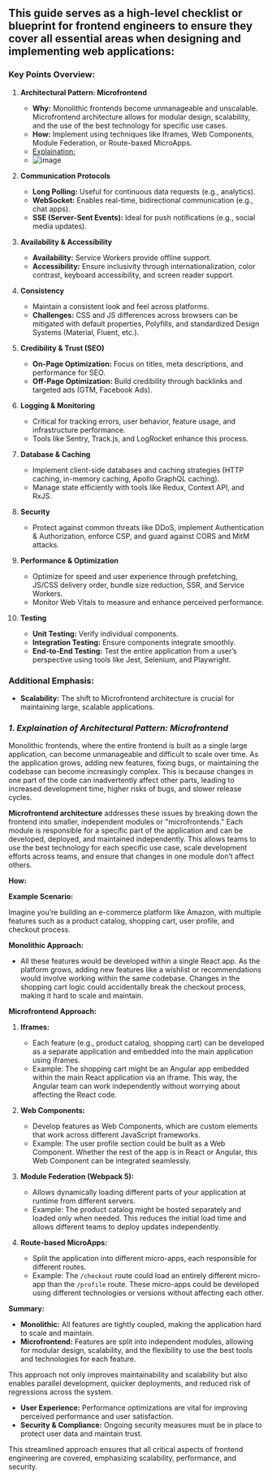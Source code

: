 ## This guide serves as a high-level checklist or blueprint for frontend engineers to ensure they cover all essential areas when designing and implementing web applications:

### Key Points Overview:

1. **Architectural Pattern: Microfrontend**
   - **Why:** Monolithic frontends become unmanageable and unscalable. Microfrontend architecture allows for modular design, scalability, and the use of the best technology for specific use cases.
   - **How:** Implement using techniques like Iframes, Web Components, Module Federation, or Route-based MicroApps.
   - [Explaination:](#explain)
   - ![image](https://github.com/user-attachments/assets/9564693a-2f44-4206-af50-246412497afc)


2. **Communication Protocols**
   - **Long Polling:** Useful for continuous data requests (e.g., analytics).
   - **WebSocket:** Enables real-time, bidirectional communication (e.g., chat apps).
   - **SSE (Server-Sent Events):** Ideal for push notifications (e.g., social media updates).

3. **Availability & Accessibility**
   - **Availability:** Service Workers provide offline support.
   - **Accessibility:** Ensure inclusivity through internationalization, color contrast, keyboard accessibility, and screen reader support.

4. **Consistency**
   - Maintain a consistent look and feel across platforms.
   - **Challenges:** CSS and JS differences across browsers can be mitigated with default properties, Polyfills, and standardized Design Systems (Material, Fluent, etc.).

5. **Credibility & Trust (SEO)**
   - **On-Page Optimization:** Focus on titles, meta descriptions, and performance for SEO.
   - **Off-Page Optimization:** Build credibility through backlinks and targeted ads (GTM, Facebook Ads).

6. **Logging & Monitoring**
   - Critical for tracking errors, user behavior, feature usage, and infrastructure performance.
   - Tools like Sentry, Track.js, and LogRocket enhance this process.

7. **Database & Caching**
   - Implement client-side databases and caching strategies (HTTP caching, in-memory caching, Apollo GraphQL caching).
   - Manage state efficiently with tools like Redux, Context API, and RxJS.

8. **Security**
   - Protect against common threats like DDoS, implement Authentication & Authorization, enforce CSP, and guard against CORS and MitM attacks.

9. **Performance & Optimization**
   - Optimize for speed and user experience through prefetching, JS/CSS delivery order, bundle size reduction, SSR, and Service Workers.
   - Monitor Web Vitals to measure and enhance perceived performance.

10. **Testing**
    - **Unit Testing:** Verify individual components.
    - **Integration Testing:** Ensure components integrate smoothly.
    - **End-to-End Testing:** Test the entire application from a user’s perspective using tools like Jest, Selenium, and Playwright.

### Additional Emphasis:
- **Scalability:** The shift to Microfrontend architecture is crucial for maintaining large, scalable applications.




### ***1. Explaination of Architectural Pattern: Microfrontend*** <a id='explain'/>

Monolithic frontends, where the entire frontend is built as a single large application, can become unmanageable and difficult to scale over time. As the application grows, adding new features, fixing bugs, or maintaining the codebase can become increasingly complex. This is because changes in one part of the code can inadvertently affect other parts, leading to increased development time, higher risks of bugs, and slower release cycles.

**Microfrontend architecture** addresses these issues by breaking down the frontend into smaller, independent modules or "microfrontends." Each module is responsible for a specific part of the application and can be developed, deployed, and maintained independently. This allows teams to use the best technology for each specific use case, scale development efforts across teams, and ensure that changes in one module don’t affect others.

**How:**

**Example Scenario:** 

Imagine you’re building an e-commerce platform like Amazon, with multiple features such as a product catalog, shopping cart, user profile, and checkout process. 

**Monolithic Approach:**
- All these features would be developed within a single React app. As the platform grows, adding new features like a wishlist or recommendations would involve working within the same codebase. Changes in the shopping cart logic could accidentally break the checkout process, making it hard to scale and maintain.

**Microfrontend Approach:**

1. **Iframes:** 
   - Each feature (e.g., product catalog, shopping cart) can be developed as a separate application and embedded into the main application using iframes.
   - Example: The shopping cart might be an Angular app embedded within the main React application via an iframe. This way, the Angular team can work independently without worrying about affecting the React code.

2. **Web Components:**
   - Develop features as Web Components, which are custom elements that work across different JavaScript frameworks.
   - Example: The user profile section could be built as a Web Component. Whether the rest of the app is in React or Angular, this Web Component can be integrated seamlessly.

3. **Module Federation (Webpack 5):**
   - Allows dynamically loading different parts of your application at runtime from different servers.
   - Example: The product catalog might be hosted separately and loaded only when needed. This reduces the initial load time and allows different teams to deploy updates independently.

4. **Route-based MicroApps:**
   - Split the application into different micro-apps, each responsible for different routes.
   - Example: The `/checkout` route could load an entirely different micro-app than the `/profile` route. These micro-apps could be developed using different technologies or versions without affecting each other.

**Summary:**
- **Monolithic:** All features are tightly coupled, making the application hard to scale and maintain.
- **Microfrontend:** Features are split into independent modules, allowing for modular design, scalability, and the flexibility to use the best tools and technologies for each feature.

This approach not only improves maintainability and scalability but also enables parallel development, quicker deployments, and reduced risk of regressions across the system.
- **User Experience:** Performance optimizations are vital for improving perceived performance and user satisfaction.
- **Security & Compliance:** Ongoing security measures must be in place to protect user data and maintain trust.

This streamlined approach ensures that all critical aspects of frontend engineering are covered, emphasizing scalability, performance, and security.
